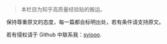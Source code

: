
> 本栏目为知乎高质量经验贴的搬运。

保持尊重原文的态度，每一篇都会标明出处，若有条件请支持原文。

若有侵权请于 Github 中联系我：[syiooo](https://github.com/syiooo).
